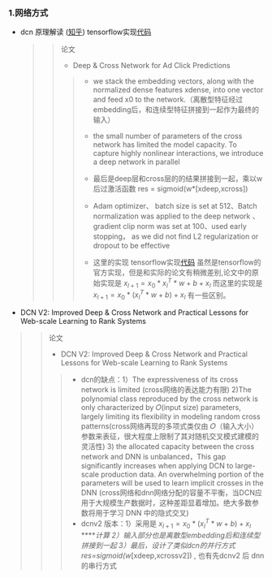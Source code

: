 ### 1.网络方式
* dcn   原理解读 ([知乎](https://zhuanlan.zhihu.com/p/120433070)) tensorflow实现[代码](https://github.com/tensorflow/recommenders/blob/main/tensorflow_recommenders/layers/feature_interaction/dcn.py)
  >> 论文
  >> * Deep & Cross Network for Ad Click Predictions
  >>>
  >>> * we stack the embedding vectors, along with the normalized dense features xdense, into one vector and feed x0 to the network.（离散型特征经过embedding后，和连续型特征拼接到一起作为最终的输入）
  >>>
  >>> * the small number of parameters of the cross network has limited the model capacity. To capture highly nonlinear interactions,
we introduce a deep network in parallel
  >>>
  >>> * 最后是deep层和cross层的的结果拼接到一起，乘以w后过激活函数 res = sigmoid(w*[xdeep,xcross])
  >>>
  >>> * Adam optimizer、 batch size is set at 512、Batch normalization was applied to the deep network 、 gradient clip norm
was set at 100、used early stopping， as we did not find L2 regularization or dropout to be effective
  >>>
  >>> * 这里的实现 tensorflow实现[代码](https://github.com/tensorflow/recommenders/blob/main/tensorflow_recommenders/layers/feature_interaction/dcn.py) 虽然是tensorflow的官方实现，但是和实际的论文有稍微差别,论文中的原始实现是 $x_{l+1}=x_0*x_{l}^T*w+b+x_{l}$  而这里的实现是 $x_{l+1}=x_0*(x_{l}^T*w+b)+x_{l}$ 有一些区别。
  >>>
 * DCN V2: Improved Deep & Cross Network and Practical Lessons
for Web-scale Learning to Rank Systems
>> 论文
  >> * DCN V2: Improved Deep & Cross Network and Practical Lessons for Web-scale Learning to Rank Systems
  >>>
  >>> * dcn的缺点：1）The expressiveness of its cross network is limited (cross网络的表达能力有限) 2)The polynomial class reproduced by the cross network is only characterized by 𝑂(input size) parameters, largely limiting its flexibility in modeling random cross patterns(cross网络再现的多项式类仅由 𝑂（输入大小）参数来表征，很大程度上限制了其对随机交叉模式建模的灵活性) 3) the allocated capacity between the cross network and DNN is unbalanced，This gap significantly increases when applying DCN to large-scale production data. An overwhelming portion of the parameters will be used to learn implicit crosses in the DNN (cross网络和dnn网络分配的容量不平衡，当DCN应用于大规模生产数据时，这种差距显着增加。绝大多数参数将用于学习 DNN 中的隐式交叉)
>>> * dcnv2 版本：1）采用是 $x_{l+1}=x_0*(x_{l}^T*w+b)+x_{l}$ *****计算 2）输入部分也是离散型embedding后和连续型拼接到一起 3）最后，设计了类似dcn的并行方式  res=sigmoid(w*[xdeep,xcrossv2]) , 也有先dcnv2 后 dnn的串行方式

